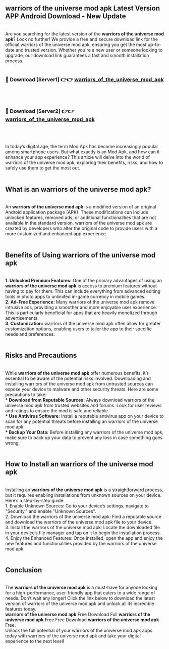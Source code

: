 ## warriors of the universe mod apk Latest Version APP Android Download - New Update
<br>
Are you searching for the latest version of the <strong>warriors of the universe mod apk</strong>? Look no further! We provide a free and secure download link for the official warriors of the universe mod apk, ensuring you get the most up-to-date and trusted version. Whether you're a new user or someone looking to upgrade, our download link guarantees a fast and smooth installation process.
<br>
<br>
<h3>🔴 Download [Server1] 👉👉 <a href="https://modyolo.store/warriors+of+the+universe+mod+apk">warriors_of_the_universe_mod_apk</a></h3><br>
<br>
<h3>🔴 Download [Server2] 👉👉 <a href="https://modyolo.store/warriors+of+the+universe+mod+apk">warriors_of_the_universe_mod_apk</a></h3><br>
<br>
<br>
In today’s digital age, the term Mod Apk has become increasingly popular among smartphone users. But what exactly is an Mod Apk, and how can it enhance your app experience? This article will delve into the world of warriors of the universe mod apk, exploring their benefits, risks, and how to safely use them to get the most out.
<br>
<br>
<h2>What is an warriors of the universe mod apk?</h2>
<br>
An <strong>warriors of the universe mod apk</strong> is a modified version of an original Android application package (APK). These modifications can include unlocked features, removed ads, or additional functionalities that are not available in the standard version. warriors of the universe mod apk are created by developers who alter the original code to provide users with a more customized and enhanced app experience.
<br>
<br>
<h2>Benefits of Using warriors of the universe mod apk</h2>
<br>
<strong> 1. Unlocked Premium Features:</strong> One of the primary advantages of using an <strong>warriors of the universe mod apk</strong> is access to premium features without having to pay for them. This can include everything from advanced editing tools in photo apps to unlimited in-game currency in mobile games.
<br>
<strong> 2. Ad-Free Experience:</strong> Many warriors of the universe mod apk remove intrusive ads, providing a smoother and more enjoyable user experience. This is particularly beneficial for apps that are heavily monetized through advertisements.
<br>
<strong> 3. Customization:</strong> warriors of the universe mod apk often allow for greater customization options, enabling users to tailor the app to their specific needs and preferences.
<br>
<br>
<h2>Risks and Precautions</h2>
<br>
While <strong>warriors of the universe mod apk</strong> offer numerous benefits, it’s essential to be aware of the potential risks involved. Downloading and installing warriors of the universe mod apk from untrusted sources can expose your device to malware and other security threats. Here are some precautions to take:
<br>
<strong> * Download from Reputable Sources:</strong> Always download warriors of the universe mod apk from trusted websites and forums. Look for user reviews and ratings to ensure the mod is safe and reliable.
<br>
<strong> * Use Antivirus Software:</strong> Install a reputable antivirus app on your device to scan for any potential threats before installing an warriors of the universe mod apk.
<br>
<strong> * Backup Your Data:</strong> Before installing any warriors of the universe mod apk, make sure to back up your data to prevent any loss in case something goes wrong.
<br>
<br>
<h2>How to Install an warriors of the universe mod apk</h2>
<br>
Installing an <strong>warriors of the universe mod apk</strong> is a straightforward process, but it requires enabling installations from unknown sources on your device. Here’s a step-by-step guide:
<br>
 1. Enable Unknown Sources: Go to your device’s settings, navigate to "Security," and enable "Unknown Sources".
<br>
 2. Download the warriors of the universe mod apk: Find a reputable source and download the warriors of the universe mod apk file to your device.
<br>
 3. Install the warriors of the universe mod apk: Locate the downloaded file in your device’s file manager and tap on it to begin the installation process.
<br>
 4. Enjoy the Enhanced Features: Once installed, open the app and enjoy the new features and functionalities provided by the warriors of the universe mod apk.
<br>
<br>
<h2><strong>Conclusion</strong></h2>
<br>
The <strong>warriors of the universe mod apk</strong> is a must-have for anyone looking for a high-performance, user-friendly app that caters to a wide range of needs. Don’t wait any longer! Click the link below to download the latest version of warriors of the universe mod apk and unlock all its incredible features today.
<br>
<strong>warriors of the universe mod apk</strong> Free Download Full <strong>warriors of the universe mod apk</strong> Free Free Download <strong>warriors of the universe mod apk</strong> Free.
<br>
Unlock the full potential of your warriors of the universe mod apk apps today with warriors of the universe mod apk and take your digital experience to the next level!